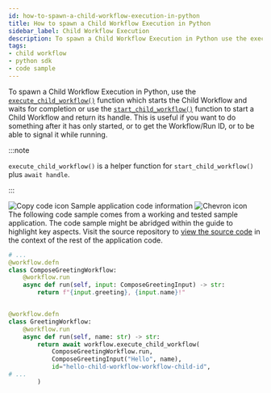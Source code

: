 ```yaml
---
id: how-to-spawn-a-child-workflow-execution-in-python
title: How to spawn a Child Workflow Execution in Python
sidebar_label: Child Workflow Execution
description: To spawn a Child Workflow Execution in Python use the execute_child_workflow() function which starts the Child Workflow and waits for completion or use the start_child_workflow() function to start a Child Workflow and return its handle.
tags:
- child workflow
- python sdk
- code sample
---
```


<!-- DO NOT EDIT THIS FILE DIRECTLY.
THIS FILE IS GENERATED from https://github.com/temporalio/documentation-samples-python/blob/replay-tests/your_child_workflow/your_child_workflow_dacx.py. -->

To spawn a Child Workflow Execution in Python, use the [`execute_child_workflow()`](https://python.temporal.io/temporalio.workflow.html#execute_child_workflow) function which starts the Child Workflow and waits for completion or
use the [`start_child_workflow()`](https://python.temporal.io/temporalio.workflow.html#start_child_workflow) function to start a Child Workflow and return its handle.
This is useful if you want to do something after it has only started, or to get the Workflow/Run ID, or to be able to signal it while running.

:::note

`execute_child_workflow()` is a helper function for `start_child_workflow()` plus `await handle`.

:::

<div class="copycode-notice-container"><div class="copycode-notice"><img data-style="copycode-icon" src="/icons/copycode.png" alt="Copy code icon" /> Sample application code information <img id="i-1480cfef-0423-4cff-84d7-0557371d6268" data-event="clickable-copycode-info" data-style="chevron-icon" src="/icons/chevron.png" alt="Chevron icon" /></div><div id="copycode-info-1480cfef-0423-4cff-84d7-0557371d6268" class="copycode-info">The following code sample comes from a working and tested sample application. The code sample might be abridged within the guide to highlight key aspects. Visit the source repository to <a href="https://github.com/temporalio/documentation-samples-python/blob/replay-tests/your_child_workflow/your_child_workflow_dacx.py">view the source code</a> in the context of the rest of the application code.</div></div>

```python
# ...
@workflow.defn
class ComposeGreetingWorkflow:
    @workflow.run
    async def run(self, input: ComposeGreetingInput) -> str:
        return f"{input.greeting}, {input.name}!"


@workflow.defn
class GreetingWorkflow:
    @workflow.run
    async def run(self, name: str) -> str:
        return await workflow.execute_child_workflow(
            ComposeGreetingWorkflow.run,
            ComposeGreetingInput("Hello", name),
            id="hello-child-workflow-workflow-child-id",
# ...
        )
```
